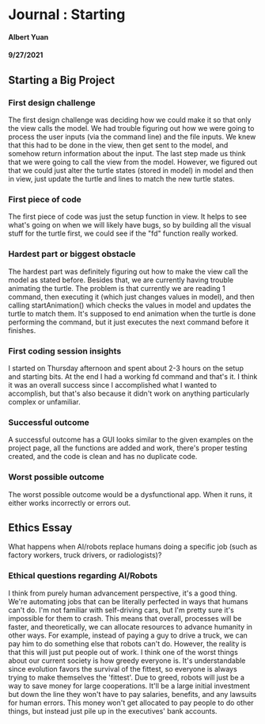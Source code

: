 # Journal : Starting
#### Albert Yuan
#### 9/27/2021


## Starting a Big Project

### First design challenge
The first design challenge was deciding how we could make it so that only the view calls the model. 
We had trouble figuring out how we were going to process the user inputs (via the command line) and the file
inputs. We knew that this had to be done in the view, then get sent to the model, and somehow return information 
about the input. The last step made us think that we were going to call the view from the model.
However, we figured out that we could just alter the turtle states (stored in model) in model and then 
in view, just update the turtle and lines to match the new turtle states.

### First piece of code
The first piece of code was just the setup function in view. It helps to see what's going on when we will
likely have bugs, so by building all the visual stuff for the turtle first, we could see if the "fd" function
really worked.

### Hardest part or biggest obstacle
The hardest part was definitely figuring out how to make the view call the model as stated before.
Besides that, we are currently having trouble animating the turtle. The problem is that currently we are
reading 1 command, then executing it (which just changes values in model), and then calling startAnimation() which
checks the values in model and updates the turtle to match them. It's supposed to end animation when the turtle is done 
performing the command, but it just executes the next command before it finishes. 

### First coding session insights
I started on Thursday afternoon and spent about 2-3 hours on the setup and starting bits. At the end I had a working fd
command and that's it. I think it was an overall success since I accomplished what I wanted to accomplish, but that's
also because it didn't work on anything particularly complex or unfamiliar. 

### Successful outcome
A successful outcome has a GUI looks similar to the given examples on the project page, all the 
functions are added and work, there's proper testing created, and the code is clean and has no duplicate code.

### Worst possible outcome
The worst possible outcome would be a dysfunctional app. When it runs, it either works incorrectly or errors out. 


## Ethics Essay
What happens when AI/robots replace humans doing a specific job 
(such as factory workers, truck drivers, or radiologists)?
### Ethical questions regarding AI/Robots
I think from purely human advancement perspective, it's a good thing. We're automating jobs that can be literally 
perfected in ways that humans can't do. I'm not familiar with self-driving cars, but I'm pretty sure it's impossible
for them to crash. This means that overall, processes will be faster, and theoretically, we can allocate resources to 
advance humanity in other ways. For example, instead of paying a guy to drive a truck, we can pay him to do something
else that robots can't do. 
However, the reality is that this will just put people out of work. I think one of the worst things about our current
society is how greedy everyone is. It's understandable since evolution favors the survival of the fittest, so everyone
is always trying to make themselves the 'fittest'. Due to greed, robots will just be a way to save money for large
cooperations. It'll be a large initial investment but down the line they won't have to pay salaries, benefits, and any
lawsuits for human errors. This money won't get allocated to pay people to do other things, but instead just pile up in 
the executives' bank accounts. 
